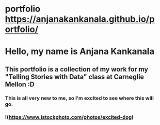 # portfolio https://anjanakankanala.github.io/portfolio/

# **Hello, my name is Anjana Kankanala**

## This portfolio is a collection of my work for my "Telling Stories with Data" class at Carneglie Mellon :D 

### This is all very new to me, so I'm excited to see where this will go. 

### !(https://www.istockphoto.com/photos/excited-dog)

